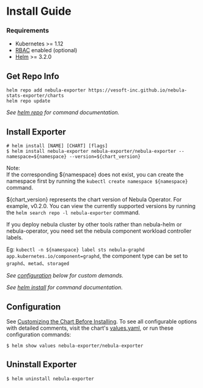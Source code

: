 # Install Guide

### Requirements

* Kubernetes >= 1.12
* [RBAC](https://kubernetes.io/docs/admin/authorization/rbac) enabled (optional)
* [Helm](https://helm.sh) >= 3.2.0

## Get Repo Info

```shell script
helm repo add nebula-exporter https://vesoft-inc.github.io/nebula-stats-exporter/charts
helm repo update
```

_See [helm repo](https://helm.sh/docs/helm/helm_repo/) for command documentation._

## Install Exporter

```shell script
# helm install [NAME] [CHART] [flags]
$ helm install nebula-exporter nebula-exporter/nebula-exporter --namespace=${namespace} --version=${chart_version}
```

Note:   
If the corresponding ${namespace} does not exist, you can create the namespace first by running the `kubectl create namespace ${namespace}` command.

${chart_version} represents the chart version of Nebula Operator. For example, v0.2.0. You can view the currently supported versions by running the `helm search repo -l nebula-exporter` command.

If you deploy nebula cluster by other tools rather than nebula-helm or nebula-operator, you need set the nebula component workload controller labels.

Eg: `kubectl -n ${namespace} label sts nebula-graphd  app.kubernetes.io/component=graphd`, the component type can be set to `graphd`、`metad`、`storaged`


_See [configuration](#configuration) below for custom demands._

_See [helm install](https://helm.sh/docs/helm/helm_install/) for command documentation._

## Configuration

See [Customizing the Chart Before Installing](https://helm.sh/docs/intro/using_helm/#customizing-the-chart-before-installing). To see all configurable options with detailed comments, visit the chart's [values.yaml](https://github.com/vesoft-inc/nebula-stats-exporter/blob/master/charts/nebula-exporter/values.yaml), or run these configuration commands:

```shell script
$ helm show values nebula-exporter/nebula-exporter
```

## Uninstall Exporter

```shell script
$ helm uninstall nebula-exporter
```
